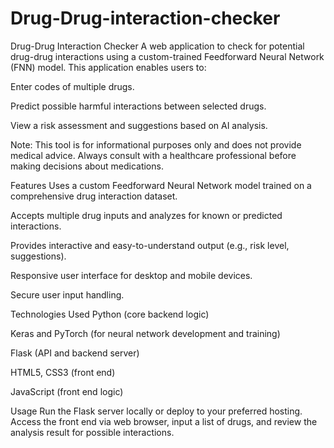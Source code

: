 # Drug-Drug-interaction-checker
Drug-Drug Interaction Checker
A web application to check for potential drug-drug interactions using a custom-trained Feedforward Neural Network (FNN) model. This application enables users to:

Enter codes of multiple drugs.

Predict possible harmful interactions between selected drugs.

View a risk assessment and suggestions based on AI analysis.

Note: This tool is for informational purposes only and does not provide medical advice. Always consult with a healthcare professional before making decisions about medications.

Features
Uses a custom Feedforward Neural Network model trained on a comprehensive drug interaction dataset.

Accepts multiple drug inputs and analyzes for known or predicted interactions.

Provides interactive and easy-to-understand output (e.g., risk level, suggestions).

Responsive user interface for desktop and mobile devices.

Secure user input handling.

Technologies Used
Python (core backend logic)

Keras and PyTorch (for neural network development and training)

Flask (API and backend server)

HTML5, CSS3 (front end)

JavaScript (front end logic)


Usage
Run the Flask server locally or deploy to your preferred hosting. Access the front end via web browser, input a list of drugs, and review the analysis result for possible interactions.
